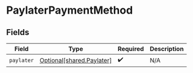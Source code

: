 # PaylaterPaymentMethod


## Fields

| Field                                                            | Type                                                             | Required                                                         | Description                                                      |
| ---------------------------------------------------------------- | ---------------------------------------------------------------- | ---------------------------------------------------------------- | ---------------------------------------------------------------- |
| `paylater`                                                       | [Optional[shared.Paylater]](undefined/models/shared/paylater.md) | :heavy_check_mark:                                               | N/A                                                              |